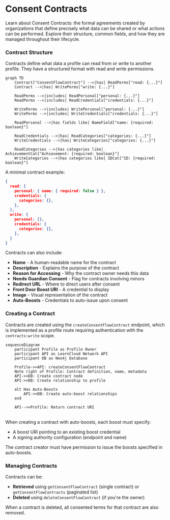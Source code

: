# Consent Contracts

Learn about Consent Contracts: the formal agreements created by organizations that define precisely what data can be shared or what actions can be performed. Explore their structure, common fields, and how they are managed throughout their lifecycle.

### Contract Structure

Contracts define what data a profile can read from or write to another profile. They have a structured format with read and write permissions.

```mermaid
graph TD
    Contract["ConsentFlowContract"] -->|has| ReadPerms["read: {...}"]
    Contract -->|has| WritePerms["write: {...}"]

    ReadPerms -->|includes| ReadPersonal["personal: {...}"]
    ReadPerms -->|includes| ReadCredentials["credentials: {...}"]

    WritePerms -->|includes| WritePersonal["personal: {...}"]
    WritePerms -->|includes| WriteCredentials["credentials: {...}"]

    ReadPersonal -->|has fields like| NameField["name: {required: boolean}"]

    ReadCredentials -->|has| ReadCategories["categories: {...}"]
    WriteCredentials -->|has| WriteCategories["categories: {...}"]

    ReadCategories -->|has categories like| AchievementCat["Achievement: {required: boolean}"]
    WriteCategories -->|has categories like| IDCat["ID: {required: boolean}"]
```

A minimal contract example:

```json
{
  read: {
    personal: { name: { required: false } },
    credentials: {
      categories: {},
    },
  },
  write: {
    personal: {},
    credentials: {
      categories: {},
    },
  }
}
```

Contracts can also include:

* **Name** - A human-readable name for the contract
* **Description** - Explains the purpose of the contract
* **Reason for Accessing** - Why the contract owner needs this data
* **Needs Guardian Consent** - Flag for contracts involving minors
* **Redirect URL** - Where to direct users after consent
* **Front Door Boost URI** - A credential to display
* **Image** - Visual representation of the contract
* **Auto-Boosts** - Credentials to auto-issue upon consent

### Creating a Contract <a href="#creating-a-contract" id="creating-a-contract"></a>

Contracts are created using the `createConsentFlowContract` endpoint, which is implemented as a profile route requiring authentication with the `contracts:write` scope.

```mermaid
sequenceDiagram
    participant Profile as Profile Owner
    participant API as LearnCloud Network API
    participant DB as Neo4j Database

    Profile->>API: createConsentFlowContract
    Note right of Profile: Contract definition, name, metadata
    API->>DB: Create contract node
    API->>DB: Create relationship to profile

    alt Has Auto-Boosts
        API->>DB: Create auto-boost relationships
    end

    API-->>Profile: Return contract URI
```

\
When creating a contract with auto-boosts, each boost must specify:

* A boost URI pointing to an existing boost credential
* A signing authority configuration (endpoint and name)

The contract creator must have permission to issue the boosts specified in auto-boosts.

### Managing Contracts <a href="#managing-contracts" id="managing-contracts"></a>

Contracts can be:

* **Retrieved** using `getConsentFlowContract` (single contract) or `getConsentFlowContracts` (paginated list)
* **Deleted** using `deleteConsentFlowContract` (if you're the owner)

When a contract is deleted, all consented terms for that contract are also removed.
